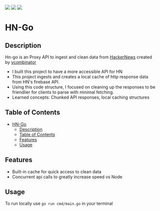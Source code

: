 [![](https://img.shields.io/github/issues/dissurender/hn-go)](https://github.com/Dissurender/hn-go/issues) [![](https://img.shields.io/github/license/dissurender/hn-go)](https://github.com/Dissurender/hn-go/blob/main/LICENSE) ![](https://img.shields.io/github/languages/top/dissurender/hn-go)

# HN-Go

## Description

Hn-go is an Proxy API to ingest and clean data from [HackerNews](https://news.ycombinator.com) created by [ycombinator](https://www.ycombinator.com)

- I built this project to have a more accessible API for HN
- This project ingests and creates a local cache of http response data from HN's firebase API.
- Using this code structure, I focused on cleaning up the responses to be friendlier for clients to parse with minimal fetching.
- Learned concepts: Chunked API responses, local caching structures

## Table of Contents

- [HN-Go](#hn-go)
  - [Description](#description)
  - [Table of Contents](#table-of-contents)
  - [Features](#features)
  - [Usage](#usage)

## Features

- Built-in cache for quick access to clean data
- Concurrent api calls to greatly increase speed vs Node

## Usage

To run locally use `go run cmd/main.go` in your terminal

